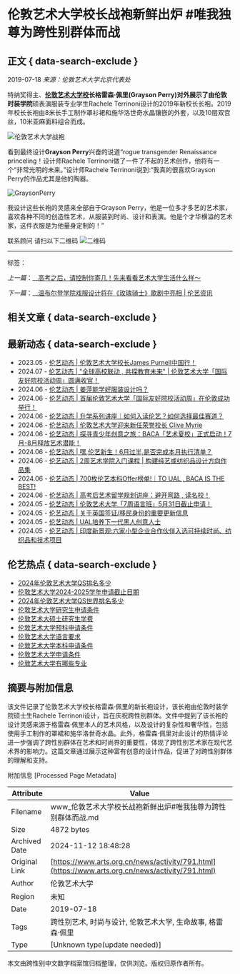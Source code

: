 # 伦敦艺术大学校长战袍新鲜出炉 #唯我独尊为跨性别群体而战

## 正文 { data-search-exclude }


2019-07-18 _来源：伦敦艺术大学北京代表处_

特纳奖得主、**[伦敦艺术大学校](https://www.arts.org.cn/)**长格雷森·佩里(Grayson Perry)对外展示了由**伦敦时装学院**硕表演服装专业学生Rachele Terrinoni设计的2019年新校长长袍。2019年校长长袍由8米长手工制作罩衫裙和施华洛世奇水晶镶嵌的外套，以及10层双宫丝，10米亚麻面料组合而成。 

![伦敦艺术大学战袍](https://www.arts.org.cn/uploadfile/2019/0718/20190718103138394.jpeg) 

看到最终设计**Grayson Perry**兴奋的说道“rogue transgender Renaissance princeling！设计师Rachele Terrinoni做了一件了不起的艺术创作，他将有一个“非常光明的未来。”设计师Rachele Terrinoni说到:“我真的很喜欢Grayson Perry的作品尤其是他的陶器。 

![GraysonPerry](https://www.arts.org.cn/uploadfile/2019/0718/20190718103220270.jpeg) 

我设计这些长袍的灵感来全部自于Grayson Perry，他是一位多才多艺的艺术家，喜欢各种不同的创造性艺术，从服装到时尚、设计和表演。他是个才华横溢的艺术家，这件衣服是为他量身定制的！” 

联系顾问 请扫以下二维码 ![二维码](https://www.arts.org.cn/uploadfile/2019/0718/20190718103703366.jpeg)

---

标签：

_上一篇_：__[高考之后，请控制你寄几！先来看看艺术大学生活什么样～](https://www.arts.org.cn/news/activity/790.html) 

_下一篇_：__[温布尔登学院戏服设计将在《玫瑰骑士》歌剧中亮相 | 伦艺资讯](https://www.arts.org.cn/news/activity/793.html) 

## 相关文章 { data-search-exclude }

[](https://jinshuju.net/f/gFYyOp)

## 最新动态 { data-search-exclude }

-   2023.05 - [伦艺动态 | 伦敦艺术大学校长James Purnell中国行！](https://www.arts.org.cn/news/activity/1897.html)
-   2024.07 - [伦艺动态 | "全球高校联动 , 共探教育未来" | 伦敦艺术大学「国际友好院校活动周」圆满收官！](https://www.arts.org.cn/news/activity/2159.html)
-   2024.06 - [伦艺动态 | 姜萍能学好服装设计吗？](https://www.arts.org.cn/news/activity/2158.html)
-   2024.06 - [伦艺动态 | 首届伦敦艺术大学「国际友好院校活动周」在伦敦成功举行！](https://www.arts.org.cn/news/activity/2157.html)
-   2024.06 - [伦艺动态 | 升学系列讲座｜如何入读伦艺？如何选择最佳赛道？](https://www.arts.org.cn/news/activity/2149.html)
-   2024.06 - [伦艺动态 | 伦敦艺术大学迎来新任荣誉校长 Clive Myrie](https://www.arts.org.cn/news/activity/2142.html)
-   2024.06 - [伦艺动态 | 探寻青少年创意之旅：BACA「艺术夏校」正式启动！7月-8月释放艺术潜能！](https://www.arts.org.cn/news/activity/2139.html)
-   2024.06 - [伦艺动态 | 嘿,伦艺新生！6月过半,是否完成本月执行清单？](https://www.arts.org.cn/news/activity/2138.html)
-   2024.06 - [伦艺动态 | 2周艺术学院入门课程 | 构建纯艺或纺织品设计方向作品集](https://www.arts.org.cn/news/activity/2128.html)
-   2024.06 - [伦艺动态 | 700枚伦艺本科Offer榜单!｜TO UAL , BACA IS THE BEST!](https://www.arts.org.cn/news/activity/2127.html)
-   2024.06 - [伦艺动态 | 高考后艺术留学规划讲座：避开弯路 , 读名校！](https://www.arts.org.cn/news/activity/2125.html)
-   2024.05 - [伦艺动态 | 伦敦艺术大学「7周语言班」5月31日截止申请！](https://www.arts.org.cn/news/activity/2124.html)
-   2024.05 - [伦艺动态 | 关于英国签证/移民身份的重要更新信息](https://www.arts.org.cn/news/activity/2123.html)
-   2024.05 - [伦艺动态 | UAL培养下一代黑人创意人士](https://www.arts.org.cn/news/activity/2122.html)
-   2024.05 - [伦艺动态 | 印度新景观:六家小型企业合作伙伴入选可持续时尚、纺织品和技术项目](https://www.arts.org.cn/news/activity/2121.html)

## 伦艺热点 { data-search-exclude }

-   [2024年伦敦艺术大学QS排名多少](https://www.arts.org.cn/news/cjwt/1707.html)
-   [伦敦艺术大学2024-2025学年申请截止日期](https://www.arts.org.cn/news/cjwt/1746.html)
-   [2024年伦敦艺术大学QS世界排名多少](https://www.arts.org.cn/news/cjwt/1933.html)
-   [伦敦艺术大学研究生申请条件](https://www.arts.org.cn/news/cjwt/1763.html)
-   [伦敦艺术大硕士研究生学费](https://www.arts.org.cn/news/cjwt/1773.html)
-   [伦敦艺术大学预科申请条件](https://www.arts.org.cn/news/cjwt/1760.html)
-   [伦敦艺术大学语言要求](https://www.arts.org.cn/news/cjwt/1782.html)
-   [伦敦艺术大学本科申请条件](https://www.arts.org.cn/news/cjwt/1762.html)
-   [伦敦艺术大学申请条件](https://www.arts.org.cn/news/cjwt/1764.html)
-   [伦敦艺术大学有哪些专业](https://www.arts.org.cn/news/cjwt/1975.html)

## 摘要与附加信息

<!-- tcd_abstract -->
该文件记录了伦敦艺术大学校长格雷森·佩里的新长袍设计，该长袍由伦敦时装学院硕士生Rachele Terrinoni设计，旨在庆祝跨性别群体。文件中提到了该长袍的设计灵感来源于格雷森·佩里本人的艺术风格，以及设计的复杂性和奢华性，包括使用手工制作的罩裙和施华洛世奇水晶。此外，格雷森·佩里对此设计的热情评论进一步强调了跨性别群体在艺术和时尚界的重要性，体现了跨性别艺术家在现代艺术界的影响力。这篇文章通过展示这种富有创意的设计作品，促进了对跨性别群体的理解和支持。
<!-- tcd_abstract_end -->

附加信息 [Processed Page Metadata]

| Attribute       | Value                                  |
|-----------------|----------------------------------------|
| Filename        | www_伦敦艺术大学校长战袍新鲜出炉#唯我独尊为跨性别群体而战.md                             |
| Size            | 4872 bytes                           |
| Archived Date   | 2024-11-12 18:48:28                             |
| Original Link   | [https://www.arts.org.cn/news/activity/791.html](https://www.arts.org.cn/news/activity/791.html)                       |
| Author          | 伦敦艺术大学                               |
| Region          | 未知                               |
| Date            | 2019-07-18                                 |
| Tags            | 跨性别艺术, 时尚与设计, 伦敦艺术大学, 生命故事, 格雷森·佩里                                 |
| Type            | [Unknown type(update needed)]                                 |
<!-- tcd_table_end -->

本文由跨性别中文数字档案馆归档整理，仅供浏览。版权归原作者所有。
